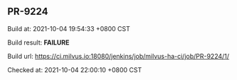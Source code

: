 <h2><a name="pr-9224" class="anchor" href="#pr-9224" rel="nofollow" aria-hidden="true"><span class="octicon octicon-link"></span></a>PR-9224</h2>

<p>Build at: 2021-10-04 19:54:33 +0800 CST</p>

<p>Build result: <strong>FAILURE</strong></p>

<p>Build url: <a href="https://ci.milvus.io:18080/jenkins/job/milvus-ha-ci/job/PR-9224/1/" rel="nofollow">https://ci.milvus.io:18080/jenkins/job/milvus-ha-ci/job/PR-9224/1/</a></p>

<p>Checked at: 2021-10-04 22:00:10 +0800 CST</p>
